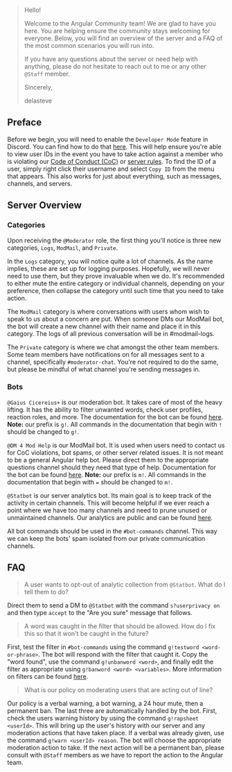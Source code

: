 > Hello!
>
> Welcome to the Angular Community team! We are glad to have you here. You are
> helping ensure the community stays welcoming for everyone. Below, you will
> find an overview of the server and a FAQ of the most common scenarios you will
> run into.
>
> If you have any questions about the server or need help with anything, please
> do not hesitate to reach out to me or any other `@Staff` member.
>
> Sincerely,
>
> delasteve

## Preface

Before we begin, you will need to enable the `Developer Mode` feature in
Discord. You can find how to do that [here][discord-developer-mode]. This will
help ensure you're able to view user IDs in the event you have to take action
against a member who is violating our
[Code of Conduct (CoC)](../CODE_OF_CONDUCT.md) or [server rules](../README.md).
To find the ID of a user, simply right click their username and select `Copy ID`
from the menu that appears. This also works for just about everything, such as
messages, channels, and servers.

## Server Overview

### Categories

Upon receiving the `@Moderator` role, the first thing you'll notice is three new
categories, `Logs`, `ModMail`, and `Private`.

In the `Logs` category, you will notice quite a lot of channels. As the name
implies, these are set up for logging purposes. Hopefully, we will never need to
use them, but they prove invaluable when we do. It's recommended to either mute
the entire category or individual channels, depending on your preference, then
collapse the category until such time that you need to take action.

The `ModMail` category is where conversations with users whom wish to speak to
us about a concern are put. When someone DMs our ModMail bot, the bot will
create a new channel with their name and place it in this category. The logs of
all previous conversation will be in #modmail-logs.

The `Private` category is where we chat amongst the other team members. Some
team members have notifications on for all messages sent to a channel,
specifically `#moderator-chat`. You're not required to do the same, but please
be mindful of what channel you're sending messages in.

### Bots

`@Gaius Cicereius+` is our moderation bot. It takes care of most of the heavy
lifting. It has the ability to filter unwanted words, check user profiles,
reaction roles, and more. The documentation for the bot can be found
[here][gaius-documentation]. **Note:** our prefix is `g!`. All commands in the
documentation that begin with `!` should be changed to `g!`.

`@DM 4 Mod Help` is our ModMail bot. It is used when users need to contact us
for CoC violations, bot spams, or other server related issues. It is not meant
to be a general Angular help bot. Please direct them to the appropriate
questions channel should they need that type of help. Documentation for the bot
can be found [here][modmail-documentation]. **Note:** our prefix is `m!`. All
commands in the documentation that begin with `=` should be changed to `m!`.

`@Statbot` is our server analytics bot. Its main goal is to keep track of the
activity in certain channels. This will become helpful if we ever reach a point
where we have too many channels and need to prune unused or unmaintained
channels. Our analytics are public and can be found [here][statbot-analytics].

All bot commands should be used in the `#bot-commands` channel. This way we can
keep the bots' spam isolated from our private communication channels.

## FAQ

> A user wants to opt-out of analytic collection from `@Statbot`. What do I tell
> them to do?

Direct them to send a DM to `@Statbot` with the command `s?userprivacy on` and
then type `accept` to the "Are you sure" message that follows.

> A word was caught in the filter that should be allowed. How do I fix this so
> that it won't be caught in the future?

First, test the filter in `#bot-commands` using the command
`g!testword <word-or-phrase>`. The bot will respond with the filter that caught
it. Copy the "word found", use the command `g!unbanword <word>`, and finally
edit the filter as appropriate using `g!banword <word> <variables>`. More
information on filters can be found [here][gaius-ban-word].

> What is our policy on moderating users that are acting out of line?

Our policy is a verbal warning, a bot warning, a 24 hour mute, then a permanent
ban. The last three are automatically handled by the bot. First, check the users
warning history by using the command `g!rapsheet <userId>`. This will bring up
the user's history with our server and any moderation actions that have taken
place. If a verbal was already given, use the command `g!warn <userId> reason`.
The bot will choose the appropriate moderation action to take. If the next
action will be a permanent ban, please consult with `@Staff` members as we have
to report the action to the Angular team.

<!--
References
-->

[discord-developer-mode]:
  https://support.discord.com/hc/en-us/articles/206346498-Where-can-I-find-my-User-Server-Message-ID-
[gaius-documentation]: https://docs.gaiusbot.me/books/gaius
[modmail-documentation]: https://modmail.xyz/commands
[gaius-ban-word]: https://docs.gaiusbot.me/books/gaius/page/banned-words
[statbot-analytics]: https://statbot.net/dashboard/748677963142135818
